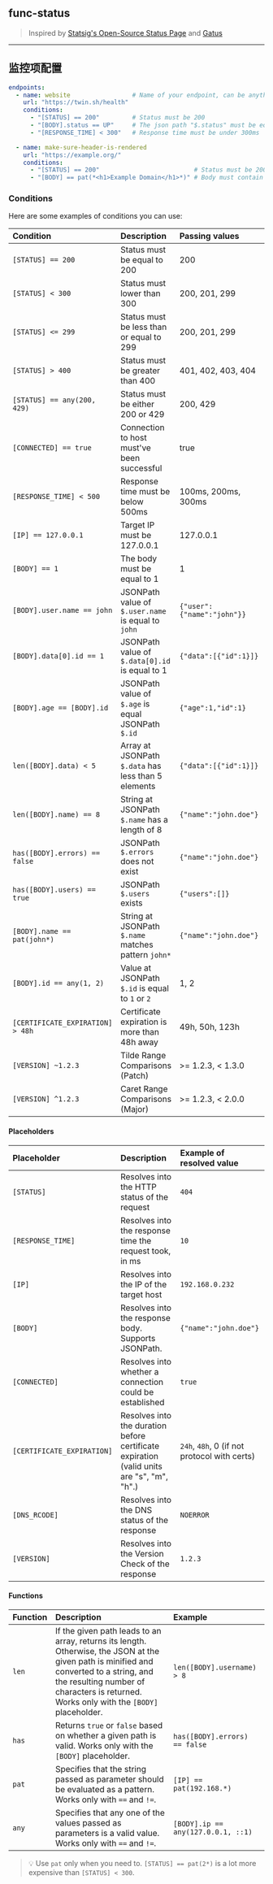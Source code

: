 func-status
----
> Inspired by [Statsig's Open-Source Status Page](https://github.com/statsig-io/statuspage)
> and [Gatus](https://github.com/TwiN/gatus)
----
## 监控项配置

```yaml
endpoints:
  - name: website                 # Name of your endpoint, can be anything
    url: "https://twin.sh/health"
    conditions:
      - "[STATUS] == 200"         # Status must be 200
      - "[BODY].status == UP"     # The json path "$.status" must be equal to UP
      - "[RESPONSE_TIME] < 300"   # Response time must be under 300ms

  - name: make-sure-header-is-rendered
    url: "https://example.org/"
    conditions:
      - "[STATUS] == 200"                          # Status must be 200
      - "[BODY] == pat(*<h1>Example Domain</h1>*)" # Body must contain the specified header
```

### Conditions

Here are some examples of conditions you can use:

| Condition                        | Description                                         | Passing values             | Failing values    |
|:---------------------------------|:----------------------------------------------------|:---------------------------|-------------------|
| `[STATUS] == 200`                | Status must be equal to 200                         | 200                        | 201, 404, ...     |
| `[STATUS] < 300`                 | Status must lower than 300                          | 200, 201, 299              | 301, 302, ...     |
| `[STATUS] <= 299`                | Status must be less than or equal to 299            | 200, 201, 299              | 301, 302, ...     |
| `[STATUS] > 400`                 | Status must be greater than 400                     | 401, 402, 403, 404         | 400, 200, ...     |
| `[STATUS] == any(200, 429)`      | Status must be either 200 or 429                    | 200, 429                   | 201, 400, ...     |
| `[CONNECTED] == true`            | Connection to host must've been successful          | true                       | false             |
| `[RESPONSE_TIME] < 500`          | Response time must be below 500ms                   | 100ms, 200ms, 300ms        | 500ms, 501ms      |
| `[IP] == 127.0.0.1`              | Target IP must be 127.0.0.1                         | 127.0.0.1                  | 0.0.0.0           |
| `[BODY] == 1`                    | The body must be equal to 1                         | 1                          | `{}`, `2`, ...    |
| `[BODY].user.name == john`       | JSONPath value of `$.user.name` is equal to `john`  | `{"user":{"name":"john"}}` |                   |
| `[BODY].data[0].id == 1`         | JSONPath value of `$.data[0].id` is equal to 1      | `{"data":[{"id":1}]}`      |                   |
| `[BODY].age == [BODY].id`        | JSONPath value of `$.age` is equal JSONPath `$.id`  | `{"age":1,"id":1}`         |                   |
| `len([BODY].data) < 5`           | Array at JSONPath `$.data` has less than 5 elements | `{"data":[{"id":1}]}`      |                   |
| `len([BODY].name) == 8`          | String at JSONPath `$.name` has a length of 8       | `{"name":"john.doe"}`      | `{"name":"bob"}`  |
| `has([BODY].errors) == false`    | JSONPath `$.errors` does not exist                  | `{"name":"john.doe"}`      | `{"errors":[]}`   |
| `has([BODY].users) == true`      | JSONPath `$.users` exists                           | `{"users":[]}`             | `{}`              |
| `[BODY].name == pat(john*)`      | String at JSONPath `$.name` matches pattern `john*` | `{"name":"john.doe"}`      | `{"name":"bob"}`  |
| `[BODY].id == any(1, 2)`         | Value at JSONPath `$.id` is equal to `1` or `2`     | 1, 2                       | 3, 4, 5           |
| `[CERTIFICATE_EXPIRATION] > 48h` | Certificate expiration is more than 48h away        | 49h, 50h, 123h             | 1h, 24h, ...      |
| `[VERSION] ~1.2.3`               | Tilde Range Comparisons (Patch)                     | >= 1.2.3, < 1.3.0          | 1.2.0, 1.3.0, ... |
| `[VERSION] ^1.2.3`               | Caret Range Comparisons (Major)                     | >= 1.2.3, < 2.0.0          | 1.2.0, 2.0.1, ... |

#### Placeholders

| Placeholder                | Description                                                                               | Example of resolved value                    |
|:---------------------------|:------------------------------------------------------------------------------------------|:---------------------------------------------|
| `[STATUS]`                 | Resolves into the HTTP status of the request                                              | `404`                                        |
| `[RESPONSE_TIME]`          | Resolves into the response time the request took, in ms                                   | `10`                                         |
| `[IP]`                     | Resolves into the IP of the target host                                                   | `192.168.0.232`                              |
| `[BODY]`                   | Resolves into the response body. Supports JSONPath.                                       | `{"name":"john.doe"}`                        |
| `[CONNECTED]`              | Resolves into whether a connection could be established                                   | `true`                                       |
| `[CERTIFICATE_EXPIRATION]` | Resolves into the duration before certificate expiration (valid units are "s", "m", "h".) | `24h`, `48h`, 0 (if not protocol with certs) |
| `[DNS_RCODE]`              | Resolves into the DNS status of the response                                              | `NOERROR`                                    |
| `[VERSION]`                | Resolves into the Version Check of the response                                           | `1.2.3`                                      |

#### Functions

| Function | Description                                                                                                                                                                                                                         | Example                            |
|:---------|:------------------------------------------------------------------------------------------------------------------------------------------------------------------------------------------------------------------------------------|:-----------------------------------|
| `len`    | If the given path leads to an array, returns its length. Otherwise, the JSON at the given path is minified and converted to a string, and the resulting number of characters is returned. Works only with the `[BODY]` placeholder. | `len([BODY].username) > 8`         |
| `has`    | Returns `true` or `false` based on whether a given path is valid. Works only with the `[BODY]` placeholder.                                                                                                                         | `has([BODY].errors) == false`      |
| `pat`    | Specifies that the string passed as parameter should be evaluated as a pattern. Works only with `==` and `!=`.                                                                                                                      | `[IP] == pat(192.168.*)`           |
| `any`    | Specifies that any one of the values passed as parameters is a valid value. Works only with `==` and `!=`.                                                                                                                          | `[BODY].ip == any(127.0.0.1, ::1)` |

> 💡 Use `pat` only when you need to. `[STATUS] == pat(2*)` is a lot more expensive than `[STATUS] < 300`.
